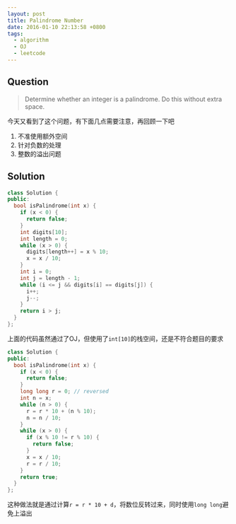 ```yaml
---
layout: post
title: Palindrome Number
date: 2016-01-10 22:13:58 +0800
tags:
  - algorithm
  - OJ
  - leetcode
---
```


Question
--------

> Determine whether an integer is a palindrome. Do this without extra space.

今天又看到了这个问题，有下面几点需要注意，再回顾一下吧
1. 不准使用额外空间
2. 针对负数的处理
3. 整数的溢出问题

Solution
--------

```cpp
class Solution {
public:
  bool isPalindrome(int x) {
    if (x < 0) {
      return false;
    }
    int digits[10];
    int length = 0;
    while (x > 0) {
      digits[length++] = x % 10;
      x = x / 10;
    }
    int i = 0;
    int j = length - 1;
    while (i <= j && digits[i] == digits[j]) {
      i++;
      j--;
    }
    return i > j;
  }
};
```

上面的代码虽然通过了OJ，但使用了`int[10]`的栈空间，还是不符合题目的要求

```cpp
class Solution {
public:
  bool isPalindrome(int x) {
    if (x < 0) {
      return false;
    }
    long long r = 0; // reversed
    int n = x;
    while (n > 0) {
      r = r * 10 + (n % 10);
      n = n / 10;
    }
    while (x > 0) {
      if (x % 10 != r % 10) {
        return false;
      }
      x = x / 10;
      r = r / 10;
    }
    return true;
  }
};
```

这种做法就是通过计算`r = r * 10 + d`，将数位反转过来，同时使用`long long`避免上溢出
